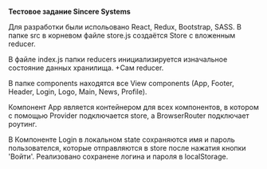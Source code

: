 **Тестовое задание Sincere Systems**


Для разработки были испольовано React, Redux, Bootstrap, SASS.
В папке src в корневом файле store.js создаётся Store c вложенным reducer.

В файле index.js папки reducers инициализируется изначальное состояние данных хранилища. +Сам reducer.

В папке components находятся все View components (App, Footer, Header, Login, Logo, Main, News, Profile).

Компонент App является контейнером для всех компонентов, в котором с помощью Provider подключается store, 
a BrowserRouter подключает роутинг.

В Компоненте Login в локальном state сохраняются имя и пароль пользователся, которые отправляются в store после нажатия кнопки 'Войти'.
Реализовано сохранене логина и пароля в localStorage.

